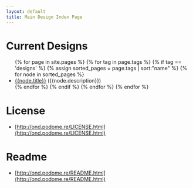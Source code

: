 ```yaml
---
layout: default
title: Main Design Index Page
---
```


# Current Designs

<ul>
{% for page in site.pages %}	
  {% for tag in page.tags %}
    {% if tag == 'designs' %}
    	{% assign sorted_pages = page.tags | sort:"name" %}
			{% for node in sorted_pages %}
				<li><a href="{{node.url}}">{{node.title}}</a> ({{node.description}})</li>
			{% endfor %}		
    {% endif %}
  {% endfor %}
{% endfor %}
</ul>

# License

* [http://ond.podome.re/LICENSE.html](http://ond.podome.re/LICENSE.html)

# Readme

* [http://ond.podome.re/README.html](http://ond.podome.re/README.html)
